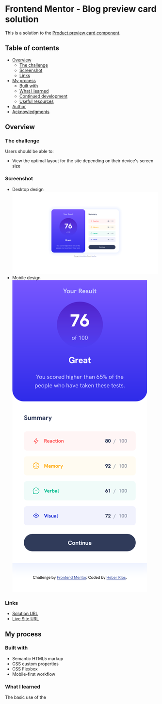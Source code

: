 # Frontend Mentor - Blog preview card solution

This is a solution to the [Product preview card component](https://www.frontendmentor.io/challenges/product-preview-card-component-GO7UmttRfa).

## Table of contents

-   [Overview](#overview)
    -   [The challenge](#the-challenge)
    -   [Screenshot](#screenshot)
    -   [Links](#links)
-   [My process](#my-process)
    -   [Built with](#built-with)
    -   [What I learned](#what-i-learned)
    -   [Continued development](#continued-development)
    -   [Useful resources](#useful-resources)
-   [Author](#author)
-   [Acknowledgments](#acknowledgments)

## Overview

### The challenge

Users should be able to:

-   View the optimal layout for the site depending on their device's screen size

### Screenshot

-   Desktop design ![](./assets/images/screenshot-desktop.png)
-   Mobile design ![](./assets/images/screenshot-mobile.png)

### Links

-   [Solution URL](https://www.frontendmentor.io/solutions/results-summary-component-_f5m50_vqp)
-   [Live Site URL](https://heberrios.github.io/results-summary-component/)

## My process

### Built with

-   Semantic HTML5 markup
-   CSS custom properties
-   CSS Flexbox
-   Mobile-first workflow

### What I learned

The basic use of the <template> HTML element for holding HTML fragments.

The basic use of the fetch window method.

### Continued development

Have a better understanding of the fetch API usage.

Have a better understanding of semantic HTML and fluid typography.

Have better website layout building sense.

### Useful resources

-   [Template HTML element](https://developer.mozilla.org/en-US/docs/Web/HTML/Element/template) - This taught me
    basic use of the template element.

-   [Why use rem instead of px](https://www.youtube.com/watch?v=xCSw6bPXZks) - This taught me
    a new best practice for responsive design.

-   [Use of clamp](https://www.youtube.com/watch?v=erqRw3E-vn4&t=202s) - This is an amazing article which helped me understand
    CSS clamp better. I'd recommend it to anyone still learning this concept.

-   [Fetch Method](https://developer.mozilla.org/en-US/docs/Web/API/Window/fetch)

## Author

-   Frontend Mentor - [@HeberRios](https://www.frontendmentor.io/profile/HeberRios)

## Acknowledgments

-   Frontend Mentor - [@JEWebDev](https://www.frontendmentor.io/profile/JEWebDev)
